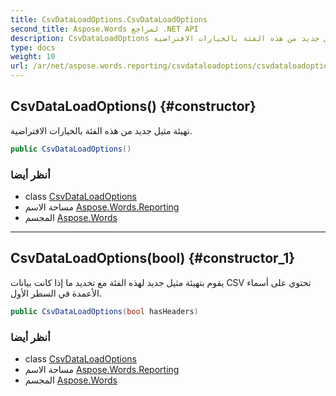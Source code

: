 ```yaml
---
title: CsvDataLoadOptions.CsvDataLoadOptions
second_title: Aspose.Words لمراجع .NET API
description: CsvDataLoadOptions البناء. تهيئة مثيل جديد من هذه الفئة بالخيارات الافتراضية.
type: docs
weight: 10
url: /ar/net/aspose.words.reporting/csvdataloadoptions/csvdataloadoptions/
---
```

## CsvDataLoadOptions() {#constructor}

تهيئة مثيل جديد من هذه الفئة بالخيارات الافتراضية.

```csharp
public CsvDataLoadOptions()
```

### أنظر أيضا

* class [CsvDataLoadOptions](../)
* مساحة الاسم [Aspose.Words.Reporting](../../csvdataloadoptions/)
* المجسم [Aspose.Words](../../../)

---

## CsvDataLoadOptions(bool) {#constructor_1}

يقوم بتهيئة مثيل جديد لهذه الفئة مع تحديد ما إذا كانت بيانات CSV تحتوي على أسماء الأعمدة في السطر الأول.

```csharp
public CsvDataLoadOptions(bool hasHeaders)
```

### أنظر أيضا

* class [CsvDataLoadOptions](../)
* مساحة الاسم [Aspose.Words.Reporting](../../csvdataloadoptions/)
* المجسم [Aspose.Words](../../../)


